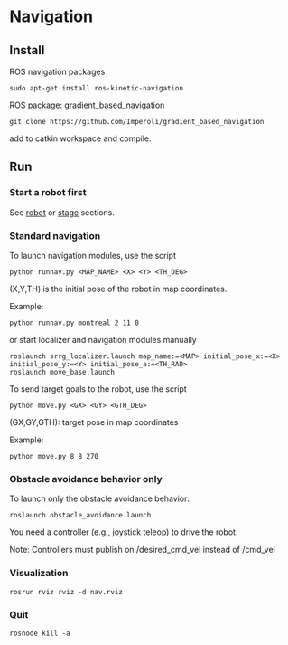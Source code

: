 # Navigation #


## Install ##

ROS navigation packages


    sudo apt-get install ros-kinetic-navigation



ROS package: gradient_based_navigation


    git clone https://github.com/Imperoli/gradient_based_navigation

add to catkin workspace and compile.


## Run ##

### Start a robot first ###

See [robot](https://bitbucket.org/iocchi/marrtino_apps/src/master/robot/) or 
[stage](https://bitbucket.org/iocchi/marrtino_apps/src/master/stage/) sections.

### Standard navigation ###

To launch navigation modules, use the script 

    python runnav.py <MAP_NAME> <X> <Y> <TH_DEG>


(X,Y,TH) is the initial pose of the robot in map coordinates.


Example:

    python runnav.py montreal 2 11 0


or start localizer and navigation modules manually

    roslaunch srrg_localizer.launch map_name:=<MAP> initial_pose_x:=<X> initial_pose_y:=<Y> initial_pose_a:=<TH_RAD>
    roslaunch move_base.launch


To send target goals to the robot, use the script

    python move.py <GX> <GY> <GTH_DEG>

(GX,GY,GTH): target pose in map coordinates


Example:

    python move.py 8 8 270


### Obstacle avoidance behavior only ###

To launch only the obstacle avoidance behavior:

    roslaunch obstacle_avoidance.launch


You need a controller (e.g., joystick teleop) to drive the robot.

Note: Controllers must publish on /desired_cmd_vel instead of /cmd_vel


### Visualization ###
    
    rosrun rviz rviz -d nav.rviz


### Quit ###

    rosnode kill -a



